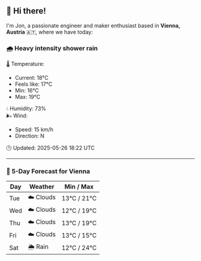 ## 👋 Hi there!

I'm Jon, a passionate engineer and maker enthusiast based in **Vienna, Austria** 🇦🇹, where we have today:

### 🌧️ Heavy intensity shower rain 

🌡️ Temperature: 
* Current: 18°C
* Feels like: 17°C
* Min: 16°C 
* Max: 19°C  

💧 Humidity: 73%  
🌬️ Wind: 
* Speed: 15 km/h 
* Direction: N  

🕒 Updated: 2025-05-26 18:22 UTC

---

### 📅 5-Day Forecast for Vienna

| Day | Weather | Min / Max |
|-----|---------|------------|
| Tue | ☁️ Clouds | 13°C / 21°C |
| Wed | ☁️ Clouds | 12°C / 19°C |
| Thu | ☁️ Clouds | 13°C / 19°C |
| Fri | ☁️ Clouds | 13°C / 15°C |
| Sat | 🌦️ Rain | 12°C / 24°C |
